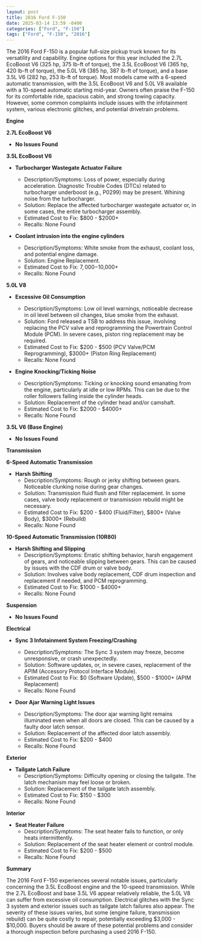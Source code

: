 ```yaml
---
layout: post
title: 2016 Ford F-150
date: 2025-03-14 13:59 -0400
categories: ["Ford", "F-150"]
tags: ["Ford", "F-150", "2016"]
---
```

The 2016 Ford F-150 is a popular full-size pickup truck known for its versatility and capability. Engine options for this year included the 2.7L EcoBoost V6 (325 hp, 375 lb-ft of torque), the 3.5L EcoBoost V6 (365 hp, 420 lb-ft of torque), the 5.0L V8 (385 hp, 387 lb-ft of torque), and a base 3.5L V6 (282 hp, 253 lb-ft of torque). Most models came with a 6-speed automatic transmission, with the 3.5L EcoBoost V6 and 5.0L V8 available with a 10-speed automatic starting mid-year. Owners often praise the F-150 for its comfortable ride, spacious cabin, and strong towing capacity. However, some common complaints include issues with the infotainment system, various electronic glitches, and potential drivetrain problems.

**Engine**

**2.7L EcoBoost V6**

*   **No Issues Found**

**3.5L EcoBoost V6**

*   **Turbocharger Wastegate Actuator Failure**
    *   Description/Symptoms: Loss of power, especially during acceleration. Diagnostic Trouble Codes (DTCs) related to turbocharger underboost (e.g., P0299) may be present. Whining noise from the turbocharger.
    *   Solution: Replace the affected turbocharger wastegate actuator or, in some cases, the entire turbocharger assembly.
    *   Estimated Cost to Fix: $800 - $2000+
    *   Recalls: None Found

*   **Coolant intrusion into the engine cylinders**
    *   Description/Symptoms: White smoke from the exhaust, coolant loss, and potential engine damage.
    *   Solution: Engine Replacement.
    *   Estimated Cost to Fix: $7,000-$10,000+
    *   Recalls: None Found

**5.0L V8**

*   **Excessive Oil Consumption**
    *   Description/Symptoms: Low oil level warnings, noticeable decrease in oil level between oil changes, blue smoke from the exhaust.
    *   Solution: Ford released a TSB to address this issue, involving replacing the PCV valve and reprogramming the Powertrain Control Module (PCM). In severe cases, piston ring replacement may be required.
    *   Estimated Cost to Fix: $200 - $500 (PCV Valve/PCM Reprogramming), $3000+ (Piston Ring Replacement)
    *   Recalls: None Found

*   **Engine Knocking/Ticking Noise**
    *   Description/Symptoms: Ticking or knocking sound emanating from the engine, particularly at idle or low RPMs. This can be due to the roller followers failing inside the cylinder heads.
    *   Solution: Replacement of the cylinder head and/or camshaft.
    *   Estimated Cost to Fix: $2000 - $4000+
    *   Recalls: None Found

**3.5L V6 (Base Engine)**

*   **No Issues Found**

**Transmission**

**6-Speed Automatic Transmission**

*   **Harsh Shifting**
    *   Description/Symptoms: Rough or jerky shifting between gears. Noticeable clunking noise during gear changes.
    *   Solution: Transmission fluid flush and filter replacement. In some cases, valve body replacement or transmission rebuild might be necessary.
    *   Estimated Cost to Fix: $200 - $400 (Fluid/Filter), $800+ (Valve Body), $3000+ (Rebuild)
    *   Recalls: None Found

**10-Speed Automatic Transmission (10R80)**

*   **Harsh Shifting and Slipping**
    *   Description/Symptoms: Erratic shifting behavior, harsh engagement of gears, and noticeable slipping between gears. This can be caused by issues with the CDF drum or valve body.
    *   Solution: Involves valve body replacement, CDF drum inspection and replacement if needed, and PCM reprogramming.
    *   Estimated Cost to Fix: $1000 - $4000+
    *   Recalls: None Found

**Suspension**

*   **No Issues Found**

**Electrical**

*   **Sync 3 Infotainment System Freezing/Crashing**
    *   Description/Symptoms: The Sync 3 system may freeze, become unresponsive, or crash unexpectedly.
    *   Solution: Software updates, or, in severe cases, replacement of the APIM (Accessory Protocol Interface Module).
    *   Estimated Cost to Fix: $0 (Software Update), $500 - $1000+ (APIM Replacement)
    *   Recalls: None Found

*   **Door Ajar Warning Light Issues**
    *   Description/Symptoms: The door ajar warning light remains illuminated even when all doors are closed. This can be caused by a faulty door latch sensor.
    *   Solution: Replacement of the affected door latch assembly.
    *   Estimated Cost to Fix: $200 - $400
    *   Recalls: None Found

**Exterior**

*   **Tailgate Latch Failure**
    *   Description/Symptoms: Difficulty opening or closing the tailgate. The latch mechanism may feel loose or broken.
    *   Solution: Replacement of the tailgate latch assembly.
    *   Estimated Cost to Fix: $150 - $300
    *   Recalls: None Found

**Interior**

*   **Seat Heater Failure**
    *   Description/Symptoms: The seat heater fails to function, or only heats intermittently.
    *   Solution: Replacement of the seat heater element or control module.
    *   Estimated Cost to Fix: $200 - $500
    *   Recalls: None Found

**Summary**

The 2016 Ford F-150 experiences several notable issues, particularly concerning the 3.5L EcoBoost engine and the 10-speed transmission. While the 2.7L EcoBoost and base 3.5L V6 appear relatively reliable, the 5.0L V8 can suffer from excessive oil consumption. Electrical glitches with the Sync 3 system and exterior issues such as tailgate latch failures also appear. The severity of these issues varies, but some (engine failure, transmission rebuild) can be quite costly to repair, potentially exceeding $3,000 - $10,000. Buyers should be aware of these potential problems and consider a thorough inspection before purchasing a used 2016 F-150.

